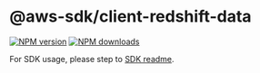 # @aws-sdk/client-redshift-data

[![NPM version](https://img.shields.io/npm/v/@aws-sdk/client-redshift-data/rc.svg)](https://www.npmjs.com/package/@aws-sdk/client-redshift-data)
[![NPM downloads](https://img.shields.io/npm/dm/@aws-sdk/client-redshift-data.svg)](https://www.npmjs.com/package/@aws-sdk/client-redshift-data)

For SDK usage, please step to [SDK readme](https://github.com/aws/aws-sdk-js-v3).
